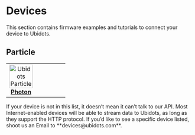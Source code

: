 # Devices

This section contains firmware examples and tutorials to connect your device to Ubidots.


## Particle

|              |              |              |              |              |              |
|:------------:|:------------:|:------------:|:------------:|:------------:|:------------:|
| <a href="/devices/particle.html" target='_blank'><img src="/images/dev-icons/particle.png" alt="Ubidots Particle" style="height: 64px;"/><br>**Photon**</a>||||||


<aside class="success">
If your device is not in this list, it doesn’t mean it can’t talk to our API. Most Internet-enabled devices will be able to stream data to
Ubidots, as long as they support the HTTP protocol. If you’d like to see a specific device listed, shoot us an Email to **devices@ubidots.com**.
</aside>
